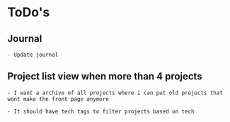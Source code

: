 # ToDo's

## Journal

    - Update journal

## Project list view when more than 4 projects

    - I want a archive of all projects where i can put old projects that wont make the front page anymore

    - It should have tech tags to filter projects based on tech
    